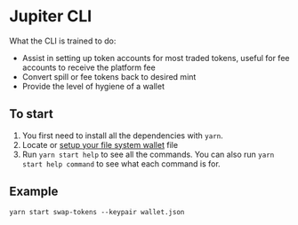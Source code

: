 # Jupiter CLI

What the CLI is trained to do:

- Assist in setting up token accounts for most traded tokens, useful for fee accounts to receive the platform fee
- Convert spill or fee tokens back to desired mint
- Provide the level of hygiene of a wallet

## To start

1. You first need to install all the dependencies with `yarn`.
2. Locate or [setup your file system wallet](https://docs.solana.com/wallet-guide/file-system-wallet#:~:text=A%20file%20system%20wallet%20exists,system%20wallet%20is%20not%20recommended.) file
3. Run `yarn start help` to see all the commands. You can also run `yarn start help command` to see what each command is for.

## Example

`yarn start swap-tokens --keypair wallet.json`
